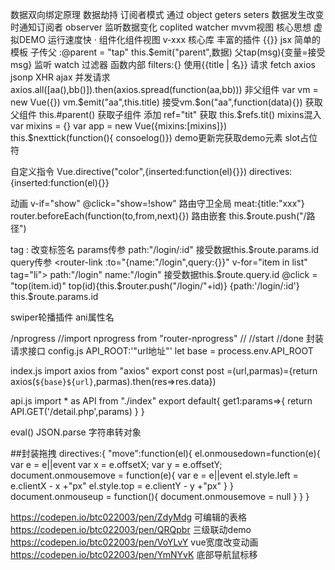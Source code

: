 数据双向绑定原理  数据劫持 订阅者模式 通过 object geters seters
数据发生改变时通知订阅者  observer 监听数据变化  coplited  watcher  mvvm视图
    核心思想             虚拟DEMO
    运行速度快 ·        组件化组件视图
    v-xxx               核心库   丰富的插件
    {{}}                jsx    简单的模板
    子传父 :@parent = "tap" this.$emit("parent",数据) 父tap(msg){变量=接受msg}
    监听  watch
    过滤器  函数内部  filters:{}     使用{{title | 名}}
    请求   fetch   axios jsonp  XHR  ajax
    并发请求  axios.all([aa(),bb()]).then(axios.spread(function(aa,bb)))
    非父组件 var vm = new Vue({})  vm.$emit("aa",this.title)  接受vm.$on("aa",function(data){})
    获取父组件  this.#parent()
    获取子组件  添加 ref="tit"  获取 this.$refs.tit()
    mixins混入   var mixins  = {}   var app = new Vue({mixins:[mixins]})
    this.$nexttick(function(){ consoelog()}) demo更新完获取demo元素
    slot占位符  <v-xxx><p slot="tit"></p></v-xxx>  <slot name="tit"></slot>
    自定义指令 Vue.directive("color",{inserted:function(el){}})
    directives:{inserted:function(el){}}  <p v-color></p>

动画   v-if="show"  @click="show=!show"
路由守卫全局   meat:{title:"xxx"}    router.beforeEach(function(to,from,next){})
路由嵌套          this.$route.push("/路径")

tag : 改变标签名
params传参  <router-link :to="'/login/'+item.id" v-for="item in list" tag="li">
            path:"/login/:id"    接受数据this.$route.params.id
query传参   <router-link :to="{name:"/login",query:{}}" v-for="item in list" tag="li">
             path:"/login" name:"/login"   接受数据this.$route.query.id
   @click = "top(item.id)"  top(id){this.$router.push("/login/"+id)}      {path:'/login/:id'}  this.$route.params.id

swiper轮播插件     ani属性名

/nprogress
//import nprogress from "router-nprogress"
//
//start
//done
封装请求接口
config.js    API_ROOT:'"url地址"'
let base = process.env.API_ROOT

index.js
import axios from "axios"
export const post =(url,parmas)={return axios(`${base}${url}`,parmas).then(res=>res.data})

api.js
import * as API from "./index"
export default{
    get1:params=>{
        return API.GET('/detail.php',params)
    }
}




eval()   JSON.parse 字符串转对象













##封装拖拽
directives:{
                "move":function(el){
                    el.onmousedown=function(e){
                        var e = e||event
                        var x = e.offsetX;
                        var y = e.offsetY;
                        document.onmousemove = function(e){
                            var e = e||event
                            el.style.left = e.clientX - x +"px"
                            el.style.top = e.clientY - y +"px"
                        }
                    }
                    document.onmouseup = function(){
                        document.onmousemove = null
                    }
                }
            }




https://codepen.io/btc022003/pen/ZdyMdg 可编辑的表格
https://codepen.io/btc022003/pen/QRQpbr 三级联动demo
https://codepen.io/btc022003/pen/VoYLvY vue宽度改变动画
https://codepen.io/btc022003/pen/YmNYvK 底部导航鼠标移
